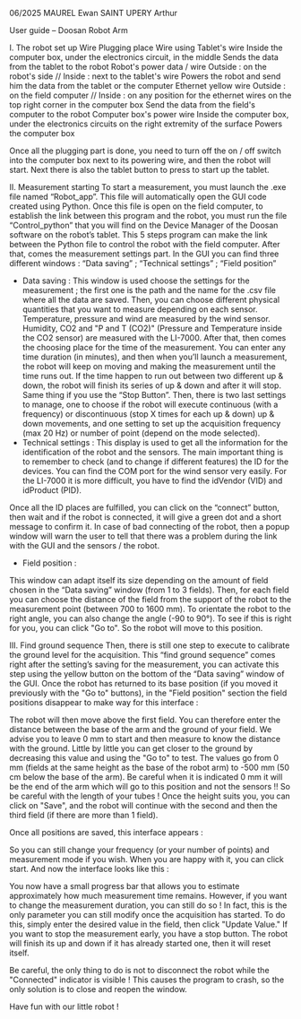06/2025                                                                                                                                        MAUREL Ewan
SAINT UPERY Arthur



User guide – Doosan Robot Arm

 

I.	The robot set up
Wire	Plugging place	Wire using
Tablet's wire	Inside the computer box, under the electronics circuit, in the middle	Sends the data from the tablet to the robot
Robot's power data / wire	Outside : on the robot's side // Inside : next to the tablet's wire	Powers the robot and send him the data from the tablet or the computer
Ethernet yellow wire	Outside : on the field computer // Inside : on any position for the ethernet wires on the top right corner in the computer box	Send the data from the field's computer to the robot
Computer box's power wire	Inside the computer box, under the electronics circuits on the right extremity of the surface	Powers the computer box









Once all the plugging part is done, you need to turn off the on / off switch into the computer box next to its powering wire, and then the robot will start. Next there is also the tablet button to press to start up the tablet. 



II.	Measurement starting
To start a measurement, you must launch the .exe file named “Robot_app”. This file will automatically open the GUI code created using Python. Once this file is open on the field computer, to establish the link between this program and the robot, you must run the file “Control_python” that you will find on the Device Manager of the Doosan software on the robot’s tablet. This 5 steps program can make the link between the Python file to control the robot with the field computer. 
After that, comes the measurement settings part. In the GUI you can find three different windows : “Data saving” ; “Technical settings” ; “Field position”

 
-	Data saving : 
This window is used choose the settings for the measurement ; the first one is the path and the name for the .csv file where all the data are saved. Then, you can choose different physical quantities that you want to measure depending on each sensor. Temperature, pressure and wind are measured by the wind sensor. Humidity, CO2 and "P and T (CO2)" (Pressure and Temperature inside the CO2 sensor) are measured with the LI-7000. After that, then comes the choosing place for the time of the measurement. You can enter any time duration (in minutes), and then when you’ll launch a measurement, the robot will keep on moving and making the measurement until the time runs out.
If the time happen to run out between two different up & down, the robot will finish its series of up & down and after it will stop. Same thing if you use the “Stop Button”. 
Then, there is two last settings to manage, one to choose if the robot will execute continuous (with a frequency) or discontinuous (stop X times for each up & down) up & down movements, and one setting to set up the acquisition frequency (max 20 Hz) or number of point (depend on the mode selected). 
-	Technical settings :
This display is used to get all the information for the identification of the robot and the sensors. The main important thing is to remember to check (and to change if different features) the ID for the devices. You can find the COM port for the wind sensor very easily. For the LI-7000 it is more difficult, you have to find the idVendor (VID) and idProduct (PID). 
  
Once all the ID places are fulfilled, you can click on the “connect” button, then wait and if the robot is connected, it will give a green dot and a short message to confirm it. In case of bad connecting of the robot, then a popup window will warn the user to tell that there was a problem during the link with the GUI and the sensors / the robot. 
-	Field position :
 
This window can adapt itself its size depending on the amount of field chosen in the “Data saving” window (from 1 to 3 fields). 
Then, for each field you can choose the distance of the field from the support of the robot to the measurement point (between 700 to 1600 mm). To orientate the robot to the right angle, you can also change the angle (-90 to 90°).
To see if this is right for you, you can click "Go to". So the robot will move to this position.


III.	Find ground sequence
Then, there is still one step to execute to calibrate the ground level for the acquisition. This “find ground sequence” comes right after the setting’s saving for the measurement, you can activate this step using the yellow button on the bottom of the “Data saving” window of the GUI.  Once the robot has returned to its base position (if you moved it previously with the "Go to" buttons), in the "Field position" section the field positions disappear to make way for this interface :

 

The robot will then move above the first field. You can therefore enter the distance between the base of the arm and the ground of your field. We advise you to leave 0 mm to start and then measure to know the distance with the ground. Little by little you can get closer to the ground by decreasing this value and using the "Go to" to test. The values go from 0 mm (fields at the same height as the base of the robot arm) to -500 mm (50 cm below the base of the arm). Be careful when it is indicated 0 mm it will be the end of the arm which will go to this position and not the sensors !! So be careful with the length of your tubes ! Once the height suits you, you can click on "Save", and the robot will continue with the second and then the third field (if there are more than 1 field).

Once all positions are saved, this interface appears :
 
So you can still change your frequency (or your number of points) and measurement mode if you wish. When you are happy with it, you can click start. And now the interface looks like this :
 

You now have a small progress bar that allows you to estimate approximately how much measurement time remains. However, if you want to change the measurement duration, you can still do so ! In fact, this is the only parameter you can still modify once the acquisition has started. To do this, simply enter the desired value in the field, then click "Update Value." If you want to stop the measurement early, you have a stop button. The robot will finish its up and down if it has already started one, then it will reset itself.

Be careful, the only thing to do is not to disconnect the robot while the "Connected" indicator is visible ! This causes the program to crash, so the only solution is to close and reopen the window.




Have fun with our little robot !
